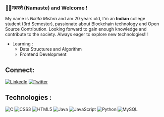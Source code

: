 ### 🌷✨नमस्ते (Namaste) and Welcome !

My name is *Nikita Mishra* and am 20 years old, I'm an **Indian** college student (3rd Semester), passionate about Blockchain technology and Open Source Contribution. Looking forward to gain enough knowledge and contribute to the society. Always eager to explore new technologies!!!

 - Learning :
   - Data Structures and Algorithm
   - Frontend Development

## Connect:
[![LinkedIn](https://img.shields.io/badge/LinkedIn-%230077B5.svg?logo=linkedin&logoColor=white)](https://www.linkedin.com/in/nikita-mishra23/) [![Twitter](https://img.shields.io/badge/Twitter-%231DA1F2.svg?logo=Twitter&logoColor=white)](https://twitter.com/@MishraNikita_) 



## Technologies :

![C](https://img.shields.io/badge/c-%2300599C.svg?style=for-the-badge&logo=c&logoColor=white) ![CSS3](https://img.shields.io/badge/css3-%231572B6.svg?style=for-the-badge&logo=css3&logoColor=white) ![HTML5](https://img.shields.io/badge/html5-%23E34F26.svg?style=for-the-badge&logo=html5&logoColor=white) ![Java](https://img.shields.io/badge/java-%23ED8B00.svg?style=for-the-badge&logo=java&logoColor=white) ![JavaScript](https://img.shields.io/badge/javascript-%23323330.svg?style=for-the-badge&logo=javascript&logoColor=%23F7DF1E) ![Python](https://img.shields.io/badge/python-3670A0?style=for-the-badge&logo=python&logoColor=ffdd54) ![MySQL](https://img.shields.io/badge/mysql-%2300f.svg?style=for-the-badge&logo=mysql&logoColor=white)






<!--
**Nikita-Mishraa/Nikita-Mishraa** is a ✨ _special_ ✨ repository because its `README.md` (this file) appears on your GitHub profile.
[![GitHub Streak](https://streak-stats.demolab.com/?user=NikitaMishraa&theme=midnight-purple)](https://git.io/streak-stats) //Github streak counter
[![My Skills](https://skills.thijs.gg/icons?i=java,c,html,py&theme=dark)](https://skills.thijs.gg) // old icons block ones
![](https://komarev.com/ghpvc/?username=NikitaMishraa&color=blueviolet) // profile views
![GitHub](https://img.shields.io/badge/GitHub-%23121011.svg?style=for-the-badge&logo=github&logoColor=white) // github icon
![NIkita's stats](https://github-readme-stats.vercel.app/api?username=Nikita-Mishraa&show_icons=true&theme=midnight-purple) // stats
  


Here are some ideas to get you started:

- 🔭 I’m currently working on ...
- 🌱 I’m currently learning ...
- 👯 I’m looking to collaborate on ...
- 🤔 I’m looking for help with ...
- 💬 Ask me about ...
- 📫 How to reach me: ...
- 😄 Pronouns: ...
- ⚡ Fun fact: ...
-->
